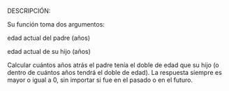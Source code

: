 DESCRIPCIÓN:

Su función toma dos argumentos:

edad actual del padre (años)

edad actual de su hijo (años)

Calcular cuántos años atrás el padre tenía el doble de edad que su hijo (o dentro de cuántos años tendrá el doble de edad). La respuesta siempre es mayor o igual a 0, sin importar si fue en el pasado o en el futuro.